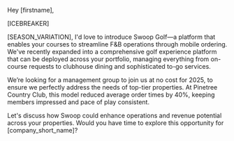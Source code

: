 Hey [firstname],

[ICEBREAKER]

[SEASON_VARIATION], I'd love to introduce Swoop Golf—a platform that enables your courses to streamline F&B operations through mobile ordering. We've recently expanded into a comprehensive golf experience platform that can be deployed across your portfolio, managing everything from on-course requests to clubhouse dining and sophisticated to-go services.

We’re looking for a management group to join us at no cost for 2025, to ensure we perfectly address the needs of top-tier properties. At Pinetree Country Club, this model reduced average order times by 40%, keeping members impressed and pace of play consistent.

Let's discuss how Swoop could enhance operations and revenue potential across your properties. Would you have time to explore this opportunity for [company_short_name]?